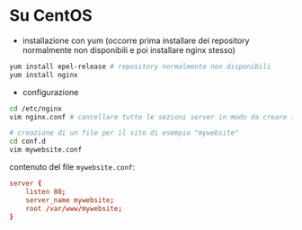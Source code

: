 
# Su CentOS

- installazione con yum (occorre prima installare dei repository normalmente non disponibili e poi installare nginx stesso)
```sh
yum install epel-release # repository normalmente non disponibili
yum install nginx
```

- configurazione
```sh
cd /etc/nginx
vim nginx.conf # cancellare tutte le sezioni server in modo da creare file separati per ogni sito

# creazione di un file per il sito di esempio "mywebsite"
cd conf.d
vim mywebsite.conf
```

contenuto del file `mywebsite.conf`:
```conf
server {
    listen 80;
    server_name mywebsite;
    root /var/www/mywebsite;
}
```
